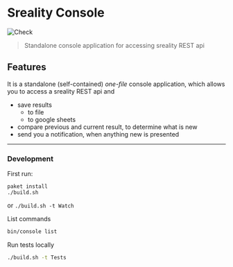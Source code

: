 Sreality Console
================

![Check](https://github.com/MortalFlesh/sreality-console/workflows/Check/badge.svg)

> Standalone console application for accessing sreality REST api

## Features
It is a standalone (self-contained) _one-file_ console application, which allows you to access a sreality REST api and
- save results
    - to file
    - to google sheets
- compare previous and current result, to determine what is new
- send you a notification, when anything new is presented

---
### Development

First run:
```
paket install
./build.sh
```

or `./build.sh -t Watch`

List commands
```sh
bin/console list
```

Run tests locally
```sh
./build.sh -t Tests
```
